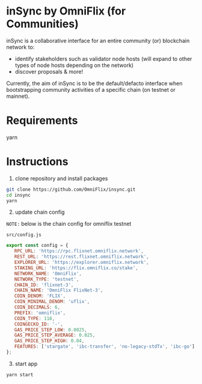 inSync by OmniFlix (for Communities)
===

inSync is a collaborative interface for an entire community (or) blockchain network to:

- identify stakeholders such as validator node hosts (will expand to other types of node hosts depending on the network)
- discover proposals & more!

Currently, the aim of inSync is to be the default/defacto interface when bootstrapping community activities of a
specific chain (on testnet or mainnet).

# Requirements

yarn

# Instructions

1. clone repository and install packages

  ```sh
  git clone https://github.com/OmniFlix/insync.git
  cd insync
  yarn
  ```

2. update chain config

`NOTE:` below is the chain config for omniflix testnet

`src/config.js`

 ```js
export const config = {
    RPC_URL: 'https://rpc.flixnet.omniflix.network',
    REST_URL: 'https://rest.flixnet.omniflix.network',
    EXPLORER_URL: 'https://explorer.omniflix.network',
    STAKING_URL: 'https://flix.omniflix.co/stake',
    NETWORK_NAME: 'OmniFlix',
    NETWORK_TYPE: 'testnet',
    CHAIN_ID: 'flixnet-3',
    CHAIN_NAME: 'OmniFlix FlixNet-3',
    COIN_DENOM: 'FLIX',
    COIN_MINIMAL_DENOM: 'uflix',
    COIN_DECIMALS: 6,
    PREFIX: 'omniflix',
    COIN_TYPE: 118,
    COINGECKO_ID: '-',
    GAS_PRICE_STEP_LOW: 0.0025,
    GAS_PRICE_STEP_AVERAGE: 0.025,
    GAS_PRICE_STEP_HIGH: 0.04,
    FEATURES: ['stargate', 'ibc-transfer', 'no-legacy-stdTx', 'ibc-go'],
};
 ```

3. start app

 ```sh
 yarn start
 ```
